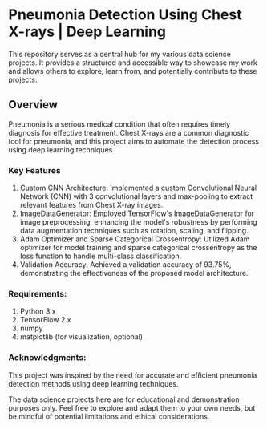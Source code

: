 # Pneumonia Detection Using Chest X-rays | Deep Learning
This repository serves as a central hub for my various data science projects. It provides a structured and accessible way to showcase my work and allows others to explore, learn from, and potentially contribute to these projects.

## Overview

Pneumonia is a serious medical condition that often requires timely diagnosis for effective treatment. Chest X-rays are a common diagnostic tool for pneumonia, and this project aims to automate the detection process using deep learning techniques.

### Key Features

1. Custom CNN Architecture: Implemented a custom Convolutional Neural Network (CNN) with 3 convolutional layers and max-pooling to extract relevant features from Chest X-ray images.
2. ImageDataGenerator: Employed TensorFlow's ImageDataGenerator for image preprocessing, enhancing the model's robustness by performing data augmentation techniques such as rotation, scaling, and flipping.
3. Adam Optimizer and Sparse Categorical Crossentropy: Utilized Adam optimizer for model training and sparse categorical crossentropy as the loss function to handle multi-class classification.
4. Validation Accuracy: Achieved a validation accuracy of 93.75%, demonstrating the effectiveness of the proposed model architecture.

### Requirements:

1. Python 3.x
2. TensorFlow 2.x
3. numpy
4. matplotlib (for visualization, optional)

### Acknowledgments:
This project was inspired by the need for accurate and efficient pneumonia detection methods using deep learning techniques. 


The data science projects here are for educational and demonstration purposes only. Feel free to explore and adapt them to your own needs, but be mindful of potential limitations and ethical considerations.
